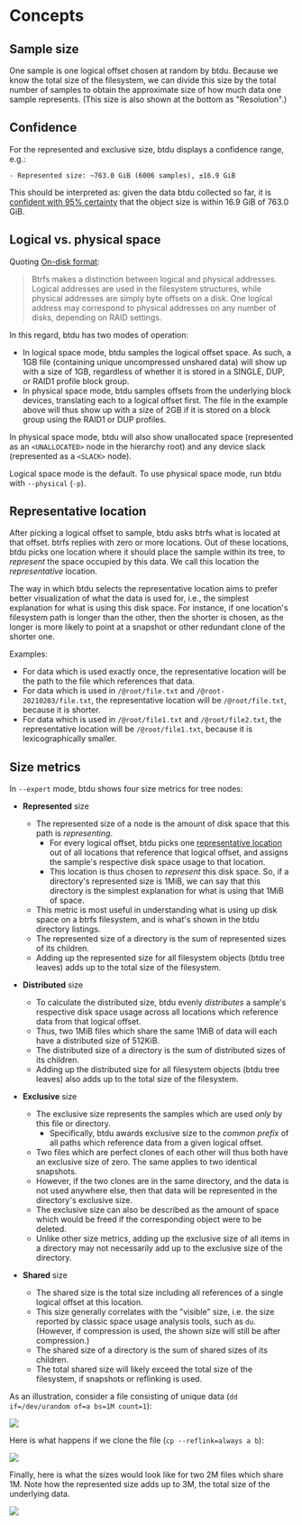 Concepts
========

Sample size
-----------

One sample is one logical offset chosen at random by btdu. Because we know the total size of the filesystem, we can divide this size by the total number of samples to obtain the approximate size of how much data one sample represents. (This size is also shown at the bottom as "Resolution".)

Confidence
----------

For the represented and exclusive size, btdu displays a confidence range, e.g.:

    - Represented size: ~763.0 GiB (6006 samples), ±16.9 GiB

This should be interpreted as: given the data btdu collected so far, it is [confident with 95% certainty](https://en.wikipedia.org/wiki/Confidence_interval) that the object size is within 16.9 GiB of 763.0 GiB.

Logical vs. physical space
--------------------------

Quoting [On-disk format](https://btrfs.wiki.kernel.org/index.php/On-disk_Format):

> Btrfs makes a distinction between logical and physical addresses. Logical addresses are used in the filesystem structures, while physical addresses are simply byte offsets on a disk. One logical address may correspond to physical addresses on any number of disks, depending on RAID settings.

In this regard, btdu has two modes of operation:

- In logical space mode, btdu samples the logical offset space. As such, a 1GB file (containing unique uncompressed unshared data) will show up with a size of 1GB, regardless of whether it is stored in a SINGLE, DUP, or RAID1 profile block group.
- In physical space mode, btdu samples offsets from the underlying block devices, translating each to a logical offset first. The file in the example above will thus show up with a size of 2GB if it is stored on a block group using the RAID1 or DUP profiles.

In physical space mode, btdu will also show unallocated space (represented as an `<UNALLOCATED>` node in the hierarchy root) and any device slack (represented as a `<SLACK>` node).

Logical space mode is the default. To use physical space mode, run btdu with `--physical` (`-p`).

Representative location
-----------------------

After picking a logical offset to sample, btdu asks btrfs what is located at that offset. btrfs replies with zero or more locations.
Out of these locations, btdu picks one location where it should place the sample within its tree, to *represent* the space occupied by this data. We call this location the *representative* location.

The way in which btdu selects the representative location aims to prefer better visualization of what the data is used for, i.e., the simplest explanation for what is using this disk space. For instance, if one location's filesystem path is longer than the other, then the shorter is chosen, as the longer is more likely to point at a snapshot or other redundant clone of the shorter one.

Examples:

- For data which is used exactly once, the representative location will be the path to the file which references that data.
- For data which is used in `/@root/file.txt` and `/@root-20210203/file.txt`, the representative location will be `/@root/file.txt`, because it is shorter.
- For data which is used in `/@root/file1.txt` and `/@root/file2.txt`, the representative location will be `/@root/file1.txt`, because it is lexicographically smaller.

Size metrics
------------

In `--expert` mode, btdu shows four size metrics for tree nodes:

- **Represented** size
  - The represented size of a node is the amount of disk space that this path is *representing*.
    - For every logical offset, btdu picks one [representative location](#representative-location) out of all locations that reference that logical offset, and assigns the sample's respective disk space usage to that location. 
    - This location is thus chosen to *represent* this disk space. So, if a directory's represented size is 1MiB, we can say that this directory is the simplest explanation for what is using that 1MiB of space.
  - This metric is most useful in understanding what is using up disk space on a btrfs filesystem, and is what's shown in the btdu directory listings.
  - The represented size of a directory is the sum of represented sizes of its children.
  - Adding up the represented size for all filesystem objects (btdu tree leaves) adds up to the total size of the filesystem.

- **Distributed** size
  - To calculate the distributed size, btdu evenly *distributes* a sample's respective disk space usage across all locations which reference data from that logical offset.
  - Thus, two 1MiB files which share the same 1MiB of data will each have a distributed size of 512KiB.
  - The distributed size of a directory is the sum of distributed sizes of its children.
  - Adding up the distributed size for all filesystem objects (btdu tree leaves) also adds up to the total size of the filesystem.

- **Exclusive** size
  - The exclusive size represents the samples which are used *only* by this file or directory.
    - Specifically, btdu awards exclusive size to the *common prefix* of all paths which reference data from a given logical offset.
  - Two files which are perfect clones of each other will thus both have an exclusive size of zero. The same applies to two identical snapshots.
  - However, if the two clones are in the same directory, and the data is not used anywhere else, then that data will be represented in the directory's exclusive size.
  - The exclusive size can also be described as the amount of space which would be freed if the corresponding object were to be deleted.
  - Unlike other size metrics, adding up the exclusive size of all items in a directory may not necessarily add up to the exclusive size of the directory.

- **Shared** size
  - The shared size is the total size including all references of a single logical offset at this location.
  - This size generally correlates with the "visible" size, i.e. the size reported by classic space usage analysis tools, such as `du`. (However, if compression is used, the shown size will still be after compression.)
  - The shared size of a directory is the sum of shared sizes of its children.
  - The total shared size will likely exceed the total size of the filesystem, if snapshots or reflinking is used.

As an illustration, consider a file consisting of unique data (`dd if=/dev/urandom of=a bs=1M count=1`):

![](https://raw.githubusercontent.com/gist/CyberShadow/6b6ecfde854ec7d991f8774bc35bbce5/raw/2246dafb074b466c89f9cf3f7a62cd88a44b74e4/single.svg)

Here is what happens if we clone the file (`cp --reflink=always a b`):

![](https://raw.githubusercontent.com/gist/CyberShadow/6b6ecfde854ec7d991f8774bc35bbce5/raw/2246dafb074b466c89f9cf3f7a62cd88a44b74e4/clone.svg)

Finally, here is what the sizes would look like for two 2M files which share 1M. Note how the represented size adds up to 3M, the total size of the underlying data.

![](https://raw.githubusercontent.com/gist/CyberShadow/6b6ecfde854ec7d991f8774bc35bbce5/raw/2246dafb074b466c89f9cf3f7a62cd88a44b74e4/overlap.svg)
